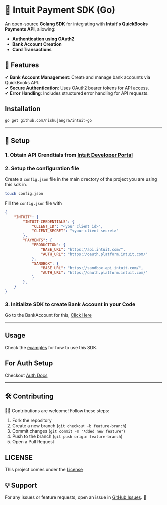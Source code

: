 # 🏦 Intuit Payment SDK (Go)

An open-source **Golang SDK** for integrating with **Intuit's QuickBooks Payments API**, allowing:

- **Authentication using OAuth2**
- **Bank Account Creation**
- **Card Transactions**

## 🚀 Features
✔ **Bank Account Management**: Create and manage bank accounts via QuickBooks API.  
✔ **Secure Authentication**: Uses OAuth2 bearer tokens for API access.  
✔ **Error Handling**: Includes structured error handling for API requests.


## Installation
```sh
go get github.com/nishujangra/intuit-go
```

---

## 🔑 Setup

### 1. Obtain API Crendtials from [Intuit Developer Portal](https://developer.intuit.com/)

### 2. Setup the configuration file

Create a `config.json` file in the main directory of the project you are using this sdk in.

```sh
touch config.json
```

Fill the `config.json` file with

```json
{
    "INTUIT": {
        "INTUIT-CREDENTIALS": {
            "CLIENT_ID": "<your client id>",
            "CLIENT_SECRET": "<your client secret>"
        },
        "PAYMENTS": {
            "PRODUCTION": {
                "BASE_URL": "https://api.intuit.com/",
                "AUTH_URL": "https://oauth.platform.intuit.com/"
            },
            "SANDBOX": {
                "BASE_URL": "https://sandbox.api.intuit.com/",
                "AUTH_URL": "https://oauth.platform.intuit.com/"
            }
        },
    }
}
```

### 3. Initialize SDK to create Bank Account in your Code

Go to the BankAccount for this, [Click Here](docs/BankAccount.md)

---

## Usage
Check the [examples](examples/) for how to use this SDK.


## For Auth Setup
Checkout [Auth Docs](docs/Auth.md)

---

## 🛠 Contributing

👨‍💻 Contributions are welcome! Follow these steps:

1. Fork the repository
2. Create a new branch (`git checkout -b feature-branch`)
3. Commit changes (`git commit -m "Added new feature"`)
4. Push to the branch (`git push origin feature-branch`)
5. Open a Pull Request

## LICENSE

This project comes under the [License](LICENSE.md)

## 💡 Support
For any issues or feature requests, open an issue in [GitHub Issues](https://github.com/nishujangra/intuit-go/issues). 🚀